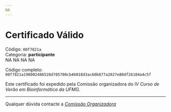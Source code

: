 ```yaml
---
NA
---
```


# Certificado Válido

Código: `00f7821a`<br>
Categoria: **participante**<br>
NA
NA
NA
NA


Código completo: `00f7821a190002486528d785700cb46018d3ac60b877a2027e80df26184a4c5f`


Este certificado foi expedido pela Comissão organizadora do *IV Curso de Verão em Bioinformática da UFMG*.

----

Qualquer dúvida contacte a [_Comissão Organizadora_](<mailto:cursobioinfoufmg@gmail.com$subject=[Certificados]>)

